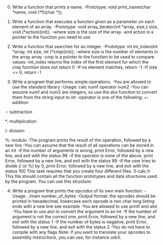 0. Write a function that prints a name.
-Prototype: void print_name(char *name, void (*f)(char *));

1. Write a function that executes a function given as a parameter on each element of an array.
-Prototype: void array_iterator(int *array, size_t size, void (*action)(int));
-where size is the size of the array
-and action is a pointer to the function you need to use

2. Write a function that searches for an integer.
-Prototype: int int_index(int *array, int size, int (*cmp)(int));
-where size is the number of elements in the array array
-cmp is a pointer to the function to be used to compare values
-int_index returns the index of the first element for which the cmp function does not return 0
-If no element matches, return -1
-If size <= 0, return -1

3. Write a program that performs simple operations.
-You are allowed to use the standard library
-Usage: calc num1 operator num2
-You can assume num1 and num2 are integers, so use the atoi function to convert them from the string input to int
-operator is one of the following:
+: addition

-: subtraction

*: multiplication

/: division

%: modulo
-The program prints the result of the operation, followed by a new line
-You can assume that the result of all operations can be stored in an int
-if the number of arguments is wrong, print Error, followed by a new line, and exit with the status 98
-if the operator is none of the above, print Error, followed by a new line, and exit with the status 99
-if the user tries to divide (/ or %) by 0, print Error, followed by a new line, and exit with the status 100
This task requires that you create four different files.
3-calc.h
This file should contain all the function prototypes and data structures used by the program. You can use this structure:

4. Write a program that prints the opcodes of its own main function.
-Usage: ./main number_of_bytes
-Output format:
the opcodes should be printed in hexadecimal, lowercase
each opcode is two char long
listing ends with a new line
see example
-You are allowed to use printf and atoi
-You have to use atoi to convert the argument to an int
-If the number of argument is not the correct one, print Error, followed by a new line, and exit with the status 1
-If the number of bytes is negative, print Error, followed by a new line, and exit with the status 2
-You do not have to compile with any flags
Note: if you want to translate your opcodes to assembly instructions, you can use, for instance udcli.
